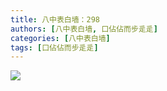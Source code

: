 ```yaml
---
title: 八中表白墙：298
authors: [八中表白墙, 口佔佔而步辵辵]
categories: [八中表白墙]
tags: [口佔佔而步辵辵]
---
```


![](https://s1.ax1x.com/2023/04/20/p9ABlCQ.jpg)
